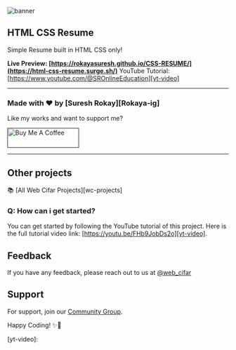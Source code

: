 ![banner]()

## HTML CSS Resume

Simple Resume built in HTML CSS only!

**Live Preview: [https://rokayasuresh.github.io/CSS-RESUME/](https://html-css-resume.surge.sh/)**
YouTube Tutorial: [https://www.youtube.com/@SROnlineEducation][yt-video]

---

### Made with ❤️ by [Suresh Rokay][Rokaya-ig]

Like my works and want to support me?

<a href="" target="_blank"><img src="" alt="Buy Me A Coffee" style="height: 45px !important;width: 162.75px !important;" ></a>

---

## Other projects

📚 [All Web Cifar Projects][wc-projects]

### Q: How can i get started?

You can get started by following the YouTube tutorial of this project. Here is the full tutorial video link: [https://youtu.be/FHb9JobDs2o][yt-video].

## Feedback

If you have any feedback, please reach out to us at [@web_cifar][wc-tw]

## Support

For support, join our [Community Group][wc-fb-group].

Happy Coding! ✨🚀

[wc-tw]: 
[wc-yt]:
[arfan-ig]: 
[wc-projects]: 
[wc-fb-group]: 
[buymeacoffee]: 
[yt-video]: 
